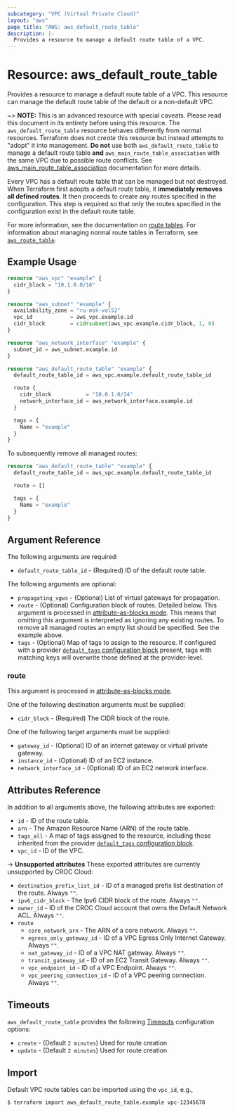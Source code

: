 ```yaml
---
subcategory: "VPC (Virtual Private Cloud)"
layout: "aws"
page_title: "AWS: aws_default_route_table"
description: |-
  Provides a resource to manage a default route table of a VPC.
---
```


# Resource: aws_default_route_table

Provides a resource to manage a default route table of a VPC. This resource can manage the default route table of the default or a non-default VPC.

~> **NOTE:** This is an advanced resource with special caveats. Please read this document in its entirety before using this resource. The `aws_default_route_table` resource behaves differently from normal resources. Terraform does not _create_ this resource but instead attempts to "adopt" it into management. **Do not** use both `aws_default_route_table` to manage a default route table **and** `aws_main_route_table_association` with the same VPC due to possible route conflicts. See [aws_main_route_table_association][tf-main-route-table-association] documentation for more details.

Every VPC has a default route table that can be managed but not destroyed. When Terraform first adopts a default route table, it **immediately removes all defined routes**. It then proceeds to create any routes specified in the configuration. This step is required so that only the routes specified in the configuration exist in the default route table.

For more information, see the documentation on [route tables][route-tables]. For information about managing normal route tables in Terraform, see [`aws_route_table`][tf-route-table].

## Example Usage

```terraform
resource "aws_vpc" "example" {
  cidr_block = "10.1.0.0/16"
}

resource "aws_subnet" "example" {
  availability_zone = "ru-msk-vol52"
  vpc_id            = aws_vpc.example.id
  cidr_block        = cidrsubnet(aws_vpc.example.cidr_block, 1, 0)
}

resource "aws_network_interface" "example" {
  subnet_id = aws_subnet.example.id
}

resource "aws_default_route_table" "example" {
  default_route_table_id = aws_vpc.example.default_route_table_id

  route {
    cidr_block           = "10.0.1.0/24"
    network_interface_id = aws_network_interface.example.id
  }

  tags = {
    Name = "example"
  }
}
```

To subsequently remove all managed routes:

```terraform
resource "aws_default_route_table" "example" {
  default_route_table_id = aws_vpc.example.default_route_table_id

  route = []

  tags = {
    Name = "example"
  }
}
```

## Argument Reference

The following arguments are required:

* `default_route_table_id` - (Required) ID of the default route table.

The following arguments are optional:

* `propagating_vgws` - (Optional) List of virtual gateways for propagation.
* `route` - (Optional) Configuration block of routes. Detailed below. This argument is processed in [attribute-as-blocks mode](https://www.terraform.io/docs/configuration/attr-as-blocks.html). This means that omitting this argument is interpreted as ignoring any existing routes. To remove all managed routes an empty list should be specified. See the example above.
* `tags` - (Optional) Map of tags to assign to the resource. If configured with a provider [`default_tags` configuration block][default-tags] present, tags with matching keys will overwrite those defined at the provider-level.

### route

This argument is processed in [attribute-as-blocks mode](https://www.terraform.io/docs/configuration/attr-as-blocks.html).

One of the following destination arguments must be supplied:

* `cidr_block` - (Required) The CIDR block of the route.

One of the following target arguments must be supplied:

* `gateway_id` - (Optional) ID of an internet gateway or virtual private gateway.
* `instance_id` - (Optional) ID of an EC2 instance.
* `network_interface_id` - (Optional) ID of an EC2 network interface.

## Attributes Reference

In addition to all arguments above, the following attributes are exported:

* `id` - ID of the route table.
* `arn` - The Amazon Resource Name (ARN) of the route table.
* `tags_all` - A map of tags assigned to the resource, including those inherited from the provider [`default_tags` configuration block][default-tags].
* `vpc_id` - ID of the VPC.

->  **Unsupported attributes**
These exported attributes are currently unsupported by CROC Cloud:

* `destination_prefix_list_id` - ID of a managed prefix list destination of the route. Always `""`.
* `ipv6_cidr_block` - The Ipv6 CIDR block of the route. Always `""`.
* `owner_id` - ID of the CROC Cloud account that owns the Default Network ACL. Always `""`.
* `route`
    * `core_network_arn` - The ARN of a core network. Always `""`.
    * `egress_only_gateway_id` - ID of a VPC Egress Only Internet Gateway. Always `""`.
    * `nat_gateway_id` - ID of a VPC NAT gateway. Always `""`.
    * `transit_gateway_id` - ID of an EC2 Transit Gateway. Always `""`.
    * `vpc_endpoint_id` - ID of a VPC Endpoint. Always `""`.
    * `vpc_peering_connection_id` - ID of a VPC peering connection. Always `""`.

## Timeouts

`aws_default_route_table` provides the following [Timeouts](https://www.terraform.io/docs/configuration/blocks/resources/syntax.html#operation-timeouts) configuration options:

- `create` - (Default `2 minutes`) Used for route creation
- `update` - (Default `2 minutes`) Used for route creation

## Import

Default VPC route tables can be imported using the `vpc_id`, e.g.,

```
$ terraform import aws_default_route_table.example vpc-12345678
```

[default-tags]: https://www.terraform.io/docs/providers/aws/index.html#default_tags-configuration-block
[route-tables]: https://docs.cloud.croc.ru/en/services/networks/routetables.html
[tf-main-route-table-association]: main_route_table_association.html
[tf-route-table]: route_table.html
